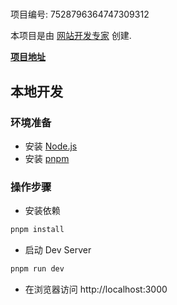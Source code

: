 # 

项目编号: 7528796364747309312

本项目是由 [网站开发专家](https://space.coze.cn/) 创建.

[**项目地址**](https://space.coze.cn/task/7528796364747309312)

## 本地开发

### 环境准备

- 安装 [Node.js](https://nodejs.org/en)
- 安装 [pnpm](https://pnpm.io/installation)

### 操作步骤

- 安装依赖

```sh
pnpm install
```

- 启动 Dev Server

```sh
pnpm run dev
```

- 在浏览器访问 http://localhost:3000
